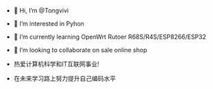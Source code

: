 - 👋 Hi, I’m @Tongvivi
- 👀 I’m interested in Pyhon
- 🌱 I’m currently learning OpenWrt Rutoer R68S/R4S/ESP8266/ESP32
- 💞️ I’m looking to collaborate on sale online shop

- 热爱计算机科学和IT互联网事业!
- 在未来学习路上努力提升自己编码水平
<!---
Tongvivi/Tongvivi is a ✨ special ✨ repository because its `README.md` (this file) appears on your GitHub profile.
You can click the Preview link to take a look at your changes.
--->
